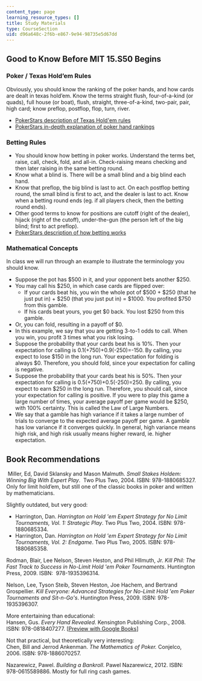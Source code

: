 ```yaml
---
content_type: page
learning_resource_types: []
title: Study Materials
type: CourseSection
uid: d96a648c-2f6b-e867-9e94-98735e5d67dd
---
```


Good to Know Before MIT 15.S50 Begins
-------------------------------------

### Poker / Texas Hold’em Rules

Obviously, you should know the ranking of the poker hands, and how cards are dealt in texas hold’em. Know the terms straight flush, four-of-a-kind (or quads), full house (or boat), flush, straight, three-of-a-kind, two-pair, pair, high card; know preflop, postflop, flop, turn, river.

*   [PokerStars description of Texas Hold'em rules](https://www.pokerstars.com/poker/games/texas-holdem/)
*   [PokerStars in-depth explanation of poker hand rankings](https://www.pokerstars.com/poker/games/rules/hand-rankings/)

### Betting Rules

*   You should know how betting in poker works. Understand the terms bet, raise, call, check, fold, and all-in. Check-raising means checking and then later raising in the same betting round.
*   Know what a blind is. There will be a small blind and a big blind each hand.
*   Know that preflop, the big blind is last to act. On each postflop betting round, the small blind is first to act, and the dealer is last to act. Know when a betting round ends (eg. if all players check, then the betting round ends).
*   Other good terms to know for positions are cutoff (right of the dealer), hijack (right of the cutoff), under-the-gun (the person left of the big blind; first to act preflop).
*   [PokerStars description of how betting works](https://www.pokerstars.com/poker/games/rules/)

### Mathematical Concepts

In class we will run through an example to illustrate the terminology you should know.

*   Suppose the pot has $500 in it, and your opponent bets another $250.
*   You may call his $250, in which case cards are flipped over:
    *   If your cards beat his, you win the whole pot of $500 + $250 (that he just put in) + $250 (that you just put in) = $1000. You profited $750 from this gamble.
    *   If his cards beat yours, you get $0 back. You lost $250 from this gamble.
*   Or, you can fold, resulting in a payoff of $0.
*   In this example, we say that you are getting 3-to-1 odds to call. When you win, you profit 3 times what you risk losing.
*   Suppose the probability that your cards beat his is 10%. Then your expectation for calling is 0.1(+750)+0.9(-250)=-150. By calling, you expect to lose $150 in the long run. Your expectation for folding is always $0. Therefore, you should fold, since your expectation for calling is negative.
*   Suppose the probability that your cards beat his is 50%. Then your expectation for calling is 0.5(+750)+0.5(-250)=250. By calling, you expect to earn $250 in the long run. Therefore, you should call, since your expectation for calling is positive. If you were to play this game a large number of times, your average payoff per game would be $250, with 100% certainty. This is called the Law of Large Numbers.
*   We say that a gamble has high variance if it takes a large number of trials to converge to the expected average payoff per game. A gamble has low variance if it converges quickly. In general, high variance means high risk, and high risk usually means higher reward, ie. higher expectation.

Book Recommendations
--------------------

 Miller, Ed, David Sklansky and Mason Malmuth. _Small Stakes Holdem: Winning Big With Expert Play_.  Two Plus Two, 2004. ISBN: 978-1880685327. Only for limit hold’em, but still one of the classic books in poker and written by mathematicians.

Slightly outdated, but very good:

*   Harrington, Dan. _Harrington on Hold 'em Expert Strategy for No Limit Tournaments, Vol. 1: Strategic Play_. Two Plus Two, 2004. ISBN: 978-1880685334.
*   Harrington, Dan. _Harrington on Hold 'em Expert Strategy for No Limit Tournaments, Vol. 2: Endgame_. Two Plus Two, 2005. ISBN: 978-1880685358.

Rodman, Blair, Lee Nelson, Steven Heston, and Phil Hllmuth, Jr. _Kill Phil: The Fast Track to Success in No-Limit Hold 'em Poker Tournaments_. Huntington Press, 2009. ISBN:  978-1935396314.

Nelson, Lee, Tyson Steib, Steven Heston, Joe Hachem, and Bertrand Grospellier. _Kill Everyone: Advanced Strategies for No-Limit Hold 'em Poker Tournaments and Sit-n-Go's_. Huntington Press, 2009. ISBN: 978-1935396307.

More entertaining than educational:  
Hansen, Gus. _Every Hand Revealed_. Kensington Publishing Corp., 2008. ISBN: 978-0818407277. \[[Preview with Google Books](https://books.google.com/books?id=NglQ5DsdnXoC&printsec=frontcover#v=onepage&q&f=false)\]

Not that practical, but theoretically very interesting:  
Chen, Bill and Jerrod Ankenman. _The Mathematics of Poker._ Conjelco, 2006. ISBN: 978-1886070257.

Nazarewicz, Pawel. _Building a Bankroll_. Pawel Nazarewicz, 2012. ISBN: 978-0615589886. Mostly for full ring cash games.